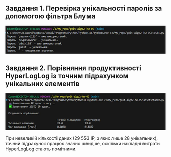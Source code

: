 ## Завдання 1. Перевірка унікальності паролів за допомогою фільтра Блума

![Завдання 1. Результат](./assets/task1_image1.jpg)

## Завдання 2. Порівняння продуктивності HyperLogLog із точним підрахунком унікальних елементів

![Завдання 2. Результат](./assets/task2_image2.jpg)

При невеликій кількості даних (29 553 IP, з яких лише 28 унікальних), точний підрахунок працює значно швидше, оскільки накладні витрати HyperLogLog стають помітними.

